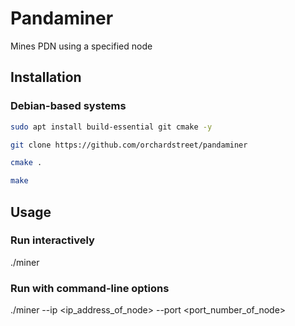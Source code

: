 Pandaminer
========================

Mines PDN using a specified node

Installation
------------

### Debian-based systems

```bash
sudo apt install build-essential git cmake -y

git clone https://github.com/orchardstreet/pandaminer

cmake .

make
```

Usage
-----------

### Run interactively

./miner

### Run with command-line options

./miner --ip <ip_address_of_node> --port <port_number_of_node>
